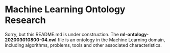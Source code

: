 # Machine Learning Ontology Research

Sorry, but this README.md is under construction. The **ml-ontology-202003010800-04.owl** file is an ontology in the Machine Learning domain, including algorithms, problems, tools and other associated characteristics.

